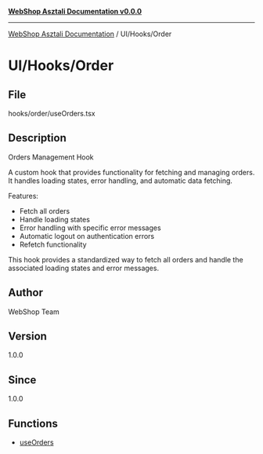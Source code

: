 [**WebShop Asztali Documentation v0.0.0**](../../../README.md)

***

[WebShop Asztali Documentation](../../../modules.md) / UI/Hooks/Order

# UI/Hooks/Order

## File

hooks/order/useOrders.tsx

## Description

Orders Management Hook

A custom hook that provides functionality for fetching and managing orders.
It handles loading states, error handling, and automatic data fetching.

Features:
- Fetch all orders
- Handle loading states
- Error handling with specific error messages
- Automatic logout on authentication errors
- Refetch functionality

This hook provides a standardized way to fetch all orders
and handle the associated loading states and error messages.

## Author

WebShop Team

## Version

1.0.0

## Since

1.0.0

## Functions

- [useOrders](functions/useOrders.md)
